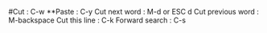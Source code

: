 #Cut : C-w
**Paste : C-y
Cut next word : M-d or ESC d
Cut previous word : M-backspace
Cut this line : C-k
Forward search : C-s
